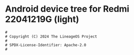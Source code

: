 # Android device tree for Redmi 22041219G (light)

```
#
# Copyright (C) 2024 The LineageOS Project
#
# SPDX-License-Identifier: Apache-2.0
#
```
